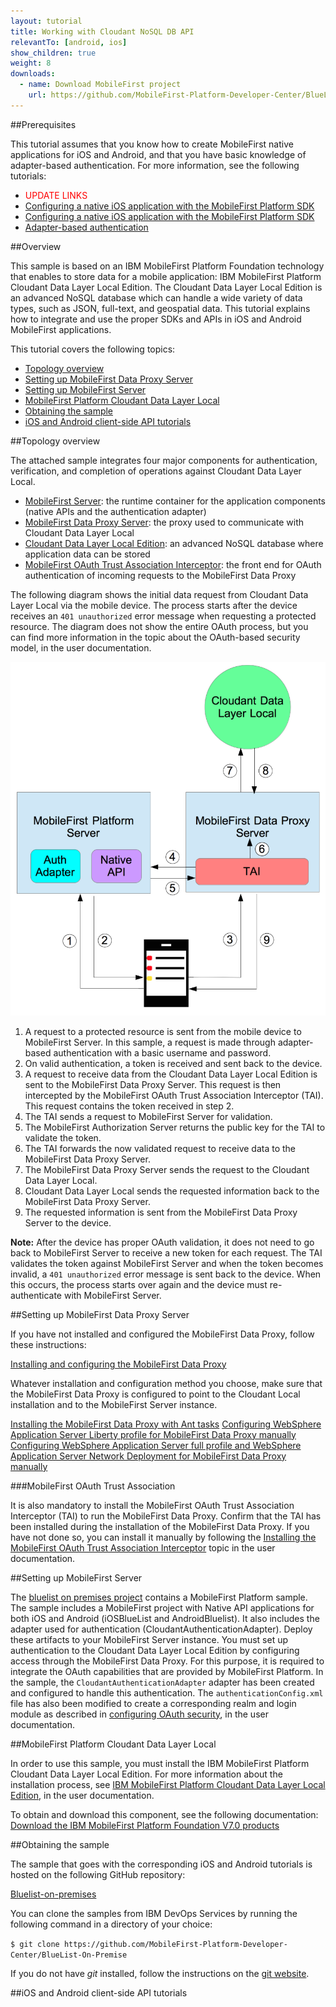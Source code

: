 ```yaml
---
layout: tutorial
title: Working with Cloudant NoSQL DB API
relevantTo: [android, ios]
show_children: true
weight: 8
downloads:
  - name: Download MobileFirst project
    url: https://github.com/MobileFirst-Platform-Developer-Center/BlueList-On-Premise
---
```



##Prerequisites

This tutorial assumes that you know how to create MobileFirst native applications for iOS and Android, and that you have basic knowledge of adapter-based authentication. For more information, see the following tutorials:

* <span style="color:red">UPDATE LINKS</span>
* [Configuring a native iOS application with the MobileFirst Platform SDK](../../configuring-the-mfpf-sdk/configuring-a-native-ios-application-with-the-mfp-sdk/)
* [Configuring a native iOS application with the MobileFirst Platform SDK](../../configuring-the-mfpf-sdk/configuring-a-native-android-application-with-the-mfp-sdk/)
* [Adapter-based authentication](../../authentication-security/adapter-based-authentication/)


##Overview

This sample is based on an IBM MobileFirst Platform Foundation technology that enables to store data for a mobile application: IBM MobileFirst Platform Cloudant Data Layer Local Edition. The Cloudant Data Layer Local Edition is an advanced NoSQL database which can handle a wide variety of data types, such as JSON, full-text, and geospatial data. This tutorial explains how to integrate and use the proper SDKs and APIs in iOS and Android MobileFirst applications.

This tutorial covers the following topics:

* [Topology overview](#topology-overview)
* [Setting up MobileFirst Data Proxy Server](#setting-up-mobilefirst-data-proxy-server)
* [Setting up MobileFirst Server](#setting-up-mobilefirst-server)
* [MobileFirst Platform Cloudant Data Layer Local](#mobilefirst-platform-cloudant-data-layer-local)
* [Obtaining the sample](#obtaining-the-sample)
* [iOS and Android client-side API tutorials](#ios-and-android-client-side-api-tutorials)


##Topology overview

The attached sample integrates four major components for authentication, verification, and completion of operations against Cloudant Data Layer Local.

* [MobileFirst Server](#mfpServer): the runtime container for the application components (native APIs and the authentication adapter)
* [MobileFirst Data Proxy Server](#dataProxy): the proxy used to communicate with Cloudant Data Layer Local
* [Cloudant Data Layer Local Edition](#cloudant): an advanced NoSQL database where application data can be stored
* [MobileFirst OAuth Trust Association Interceptor](#tai): the front end for OAuth authentication of incoming requests to the MobileFirst Data Proxy

The following diagram shows the initial data request from Cloudant Data Layer Local via the mobile device. The process starts after the device receives an `401 unauthorized` error message when requesting a protected resource. The diagram does not show the entire OAuth process, but you can find more information in the topic about the OAuth-based security model, in the user documentation.

![BlueList Topology](bluelist-topology.png "BlueList Topology")

1. A request to a protected resource is sent from the mobile device to MobileFirst Server. In this sample, a request is made through adapter-based authentication with a basic username and password.
2. On valid authentication, a token is received and sent back to the device.
3. A request to receive data from the Cloudant Data Layer Local Edition is sent to the MobileFirst Data Proxy Server. This request is then intercepted by the MobileFirst OAuth Trust Association Interceptor (TAI). This request contains the token received in step 2.
4. The TAI sends a request to MobileFirst Server for validation.
5. The MobileFirst Authorization Server returns the public key for the TAI to validate the token.
6. The TAI forwards the now validated request to receive data to the MobileFirst Data Proxy Server.
7. The MobileFirst Data Proxy Server sends the request to the Cloudant Data Layer Local.
8. Cloudant Data Layer Local sends the requested information back to the MobileFirst Data Proxy Server.
9. The requested information is sent from the MobileFirst Data Proxy Server to the device.

**Note:** After the device has proper OAuth validation, it does not need to go back to MobileFirst Server to receive a new token for each request. The TAI validates the token against MobileFirst Server and when the token becomes invalid, a `401 unauthorized` error message is sent back to the device.  When this occurs, the process starts over again and the device must re-authenticate with MobileFirst Server.


##Setting up MobileFirst Data Proxy Server

If you have not installed and configured the MobileFirst Data Proxy, follow these instructions:

[Installing and configuring the MobileFirst Data Proxy](http://ibm.biz/knowctr#SSHS8R_7.0.0/com.ibm.worklight.installconfig.doc/install_config/t_installing_imf_datastore.html)

Whatever installation and configuration method you choose, make sure that the MobileFirst Data Proxy is configured to point to the Cloudant Local installation and to the MobileFirst Server instance.

[Installing the MobileFirst Data Proxy with Ant tasks](http://ibm.biz/knowctr#SSHS8R_7.0.0/com.ibm.worklight.installconfig.doc/install_config/t_install_datastore_ant_tasks.html)
[Configuring WebSphere Application Server Liberty profile for MobileFirst Data Proxy manually](http://ibm.biz/knowctr#SSHS8R_7.0.0/com.ibm.worklight.installconfig.doc/install_config/t_install_datastore_man_config_liberty.html)
[Configuring WebSphere Application Server full profile and WebSphere Application Server Network Deployment for MobileFirst Data Proxy manually](http://ibm.biz/knowctr#SSHS8R_7.0.0/com.ibm.worklight.installconfig.doc/install_config/t_install_datastore_man_config_was.html)


###MobileFirst OAuth Trust Association 

It is also mandatory to install the MobileFirst OAuth Trust Association Interceptor (TAI) to run the MobileFirst Data Proxy. Confirm that the TAI has been installed during the installation of the MobileFirst Data Proxy. If you have not done so, you can install it manually by following the [Installing the MobileFirst OAuth Trust Association Interceptor](http://ibm.biz/knowctr#SSHS8R_7.0.0/com.ibm.worklight.installconfig.doc/install_config/t_install_datastore_man_was_TAI.html") topic in the user documentation.


##Setting up MobileFirst Server

The [bluelist on premises project](https://github.com/MobileFirst-Platform-Developer-Center/BlueList-On-Premise) contains a MobileFirst Platform sample. The sample includes a MobileFirst project with Native API applications for both iOS and Android (iOSBlueList and AndroidBluelist). It also includes the adapter used for authentication (CloudantAuthenticationAdapter). Deploy these artifacts to your MobileFirst Server instance.
You must set up authentication to the Cloudant Data Layer Local Edition by configuring access through the MobileFirst Data Proxy. For this purpose, it is required to integrate the OAuth capabilities that are provided by MobileFirst Platform.
In the sample, the `CloudantAuthenticationAdapter` adapter has been created and configured to handle this authentication. The `authenticationConfig.xml` file has also been modified to create a corresponding realm and login module as described in [configuring OAuth security](http://ibm.biz/knowctr#SSHS8R_7.0.0/com.ibm.worklight.dev.doc/cloud/data/t_data_cloudantsec.html#oauth), in the user documentation.


##MobileFirst Platform Cloudant Data Layer Local

In order to use this sample, you must install the IBM MobileFirst Platform Cloudant Data Layer Local Edition. For more information about the installation process, see [IBM MobileFirst Platform Cloudant Data Layer Local Edition](http://www-01.ibm.com/support/knowledgecenter/SSTPQH_1.0.0/com.ibm.cloudant.local.install.doc/topics/clinstall_cloudant_local_overview.html), in the user documentation.

To obtain and download this component, see the following documentation:<br />
[Download the IBM MobileFirst Platform Foundation V7.0 products](http://www.ibm.com/support/docview.wss?uid=swg24039278)


##Obtaining the sample

The sample that goes with the corresponding iOS and Android tutorials is hosted on the following GitHub repository:

[Bluelist-on-premises](https://github.com/MobileFirst-Platform-Developer-Center/BlueList-On-Premise")

You can clone the samples from IBM DevOps Services by running the following command in a directory of your choice:

`$ git clone https://github.com/MobileFirst-Platform-Developer-Center/BlueList-On-Premise`

If you do not have *git* installed, follow the instructions on the [git website](http://git-scm.com/downloads).


##iOS and Android client-side API tutorials